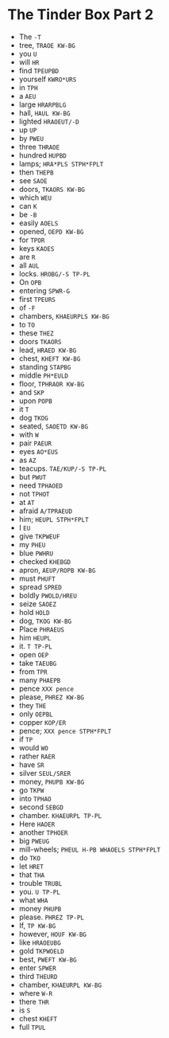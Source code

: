 # The Tinder Box Part 2

* The `-T`
* tree, `TRAOE KW-BG`
* you `U`
* will `HR`
* find `TPEUPBD`
* yourself `KWRO*URS`
* in `TPH`
* a `AEU`
* large `HRARPBLG`
* hall, `HAUL KW-BG`
* lighted `HRAOEUT/-D`
* up `UP`
* by `PWEU`
* three `THRAOE`
* hundred `HUPBD`
* lamps; `HRA*PLS STPH*FPLT`
* then `THEPB`
* see `SAOE`
* doors, `TKAORS KW-BG`
* which `WEU`
* can `K`
* be `-B`
* easily `AOELS`
* opened, `OEPD KW-BG`
* for `TPOR`
* keys `KAOES`
* are `R`
* all `AUL`
* locks. `HROBG/-S TP-PL`
* On `OPB`
* entering `SPWR-G`
* first `TPEURS`
* of `-F`
* chambers, `KHAEURPLS KW-BG`
* to `TO`
* these `THEZ`
* doors `TKAORS`
* lead, `HRAED KW-BG`
* chest, `KHEFT KW-BG`
* standing `STAPBG`
* middle `PH*EULD`
* floor, `TPHRAOR KW-BG`
* and `SKP`
* upon `POPB`
* it `T`
* dog `TKOG`
* seated, `SAOETD KW-BG`
* with `W`
* pair `PAEUR`
* eyes `AO*EUS`
* as `AZ`
* teacups. `TAE/KUP/-S TP-PL`
* but `PWUT`
* need `TPHAOED`
* not `TPHOT`
* at `AT`
* afraid `A/TPRAEUD`
* him; `HEUPL STPH*FPLT`
* I `EU`
* give `TKPWEUF`
* my `PHEU`
* blue `PWHRU`
* checked `KHEBGD`
* apron, `AEUP/ROPB KW-BG`
* must `PHUFT`
* spread `SPRED`
* boldly `PWOLD/HREU`
* seize `SAOEZ`
* hold `HOLD`
* dog, `TKOG KW-BG`
* Place `PHRAEUS`
* him `HEUPL`
* it. `T TP-PL`
* open `OEP`
* take `TAEUBG`
* from `TPR`
* many `PHAEPB`
* pence `XXX pence`
* please, `PHREZ KW-BG`
* they `THE`
* only `OEPBL`
* copper `KOP/ER`
* pence; `XXX pence STPH*FPLT`
* if `TP`
* would `WO`
* rather `RAER`
* have `SR`
* silver `SEUL/SRER`
* money, `PHUPB KW-BG`
* go `TKPW`
* into `TPHAO`
* second `SEBGD`
* chamber. `KHAEURPL TP-PL`
* Here `HAOER`
* another `TPHOER`
* big `PWEUG`
* mill-wheels; `PHEUL H-PB WHAOELS STPH*FPLT`
* do `TKO`
* let `HRET`
* that `THA`
* trouble `TRUBL`
* you. `U TP-PL`
* what `WHA`
* money `PHUPB`
* please. `PHREZ TP-PL`
* If, `TP KW-BG`
* however, `HOUF KW-BG`
* like `HRAOEUBG`
* gold `TKPWOELD`
* best, `PWEFT KW-BG`
* enter `SPWER`
* third `THEURD`
* chamber, `KHAEURPL KW-BG`
* where `W-R`
* there `THR`
* is `S`
* chest `KHEFT`
* full `TPUL`
